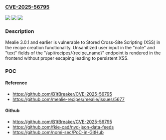 ### [CVE-2025-56795](https://cve.mitre.org/cgi-bin/cvename.cgi?name=CVE-2025-56795)
![](https://img.shields.io/static/v1?label=Product&message=n%2Fa&color=blue)
![](https://img.shields.io/static/v1?label=Version&message=n%2Fa%20&color=brightgreen)
![](https://img.shields.io/static/v1?label=Vulnerability&message=n%2Fa&color=brightgreen)

### Description

Mealie 3.0.1 and earlier is vulnerable to Stored Cross-Site Scripting (XSS) in the recipe creation functionality. Unsanitized user input in the "note" and "text" fields of the "/api/recipes/{recipe_name}" endpoint is rendered in the frontend without proper escaping leading to persistent XSS.

### POC

#### Reference
- https://github.com/B1tBreaker/CVE-2025-56795
- https://github.com/mealie-recipes/mealie/issues/5677

#### Github
- https://github.com/B1tBreaker/CVE-2025-56795
- https://github.com/fkie-cad/nvd-json-data-feeds
- https://github.com/nomi-sec/PoC-in-GitHub

